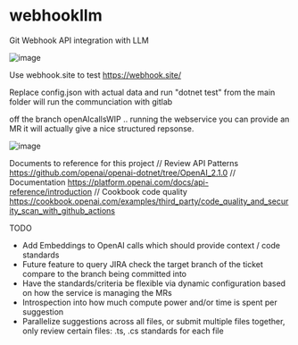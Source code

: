 # webhookllm
Git Webhook API integration with LLM

![image](https://github.com/user-attachments/assets/ecb6f5fa-8089-474e-abc8-1d56109f4abf)


Use webhook.site to test https://webhook.site/

Replace config.json with actual data and run
"dotnet test" from the main folder will run the communciation with gitlab

off the branch openAIcallsWIP .. running the webservice you can provide an MR it will actually give a nice structured repsonse.

![image](https://github.com/user-attachments/assets/5c8e8237-a9e2-40f6-b784-3dfe90b691e3)



Documents to reference for this project
    // Review API Patterns https://github.com/openai/openai-dotnet/tree/OpenAI_2.1.0
    // Documentation https://platform.openai.com/docs/api-reference/introduction
    // Cookbook code quality https://cookbook.openai.com/examples/third_party/code_quality_and_security_scan_with_github_actions


TODO
- Add Embeddings to OpenAI calls which should provide context / code standards
- Future feature to query JIRA check the target branch of the ticket compare to the branch being committed into
- Have the standards/criteria be flexible via dynamic configuration based on how the service is managing the MRs
- Introspection into how much compute power and/or time is spent per suggestion
- Parallelize suggestions across all files, or submit multiple files together, only review certain files: .ts, .cs  standards for each file
